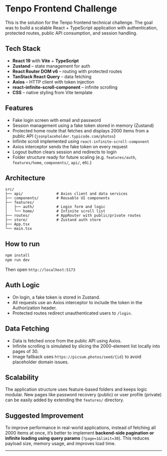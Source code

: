 # Tenpo Frontend Challenge

This is the solution for the Tenpo frontend technical challenge. The goal was to build a scalable React + TypeScript application with authentication, protected routes, public API consumption, and session handling.

## Tech Stack

* **React 19** with **Vite** + **TypeScript**
* **Zustand** – state management for auth
* **React Router DOM v6** – routing with protected routes
* **TanStack React Query** – data fetching
* **Axios** – HTTP client with token injection
* **react-infinite-scroll-component** – infinite scrolling
* **CSS** – native styling from Vite template

## Features

* Fake login screen with email and password
* Session management using a fake token stored in memory (Zustand)
* Protected home route that fetches and displays 2000 items from a public API (`jsonplaceholder.typicode.com/photos`)
* Infinite scroll implemented using `react-infinite-scroll-component`
* Axios interceptor sends the fake token on every request
* Logout button clears session and redirects to login
* Folder structure ready for future scaling (e.g. `features/auth`, `features/home`, `components/`, `api/`, etc.)

## Architecture

```
src/
├── api/               # Axios client and data services
├── components/        # Reusable UI components
├── features/
│   ├── auth/          # Login form and logic
│   └── home/          # Infinite scroll list
├── routes/            # AppRouter with public/private routes
├── store/             # Zustand auth store
├── App.tsx
└── main.tsx
```

## How to run

```bash
npm install
npm run dev
```

Then open `http://localhost:5173`

## Auth Logic

* On login, a fake token is stored in Zustand.
* All requests use an Axios interceptor to include the token in the Authorization header.
* Protected routes redirect unauthenticated users to `/login`.

## Data Fetching

* Data is fetched once from the public API using Axios.
* Infinite scrolling is simulated by slicing the 2000-element list locally into pages of 30.
* Image fallback uses `https://picsum.photos/seed/{id}` to avoid placeholder domain issues.

## Scalability

The application structure uses feature-based folders and keeps logic modular. New pages like password recovery (public) or user profile (private) can be easily added by extending the `features/` directory.

## Suggested Improvement

To improve performance in real-world applications, instead of fetching all 2000 items at once, it’s better to implement **backend-side pagination or infinite loading using query params** (`?page=1&limit=30`). This reduces payload size, memory usage, and improves load time.

---
